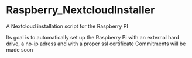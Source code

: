 # Raspberry_NextcloudInstaller
A Nextcloud installation script for the Raspberry PI

Its goal is to automatically set up the Raspberry Pi with an external hard drive, a no-ip adress and with a proper ssl certificate
Commitments will be made soon
